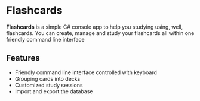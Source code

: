 # Flashcards
**Flashcards** is a simple C# console app to help you studying using, well, flashcards. You can create, manage and study your flashcards all within one friendly command line interface

## Features
- Friendly command line interface controlled with keyboard
- Grouping cards into decks
- Customized study sessions
- Import and export the database